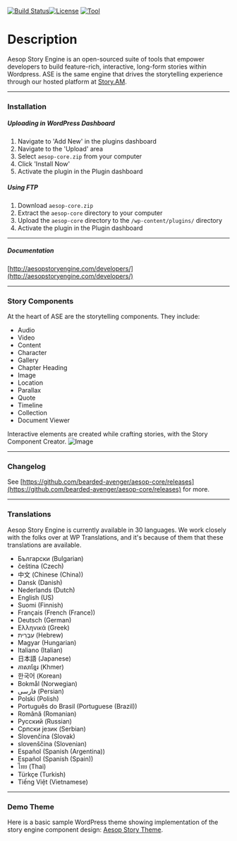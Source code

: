 [![Build Status](https://scrutinizer-ci.com/g/bearded-avenger/aesop-core/badges/build.png?b=release%2F1.5.1)](https://scrutinizer-ci.com/g/bearded-avenger/aesop-core/build-status/release/1.5.1)[![License](https://img.shields.io/badge/license-GPL--2.0%2B-red.svg?style=flat-square)](http://www.gnu.org/licenses/gpl-2.0.html) [![Tool](https://img.shields.io/badge/wp--translations-used-brightgreen.svg?style=flat-square)](http://wp-translations.org)
# Description
Aesop Story Engine is an open-sourced suite of tools that empower developers to build feature-rich, interactive, long-form stories within Wordpress. ASE is the same engine that drives the storytelling experience through our hosted platform at [Story.AM](https://story.am).

---

### Installation
##### Uploading in WordPress Dashboard

1. Navigate to 'Add New' in the plugins dashboard  
2. Navigate to the 'Upload' area  
3. Select `aesop-core.zip` from your computer  
4. Click 'Install Now'  
5. Activate the plugin in the Plugin dashboard  

##### Using FTP  

1. Download `aesop-core.zip`  
2. Extract the `aesop-core` directory to your computer  
3. Upload the `aesop-core` directory to the `/wp-content/plugins/` directory  
4. Activate the plugin in the Plugin dashboard

---

##### Documentation
[http://aesopstoryengine.com/developers/](http://aesopstoryengine.com/developers/)  

---

### Story Components
At the heart of ASE are the storytelling components. They include:  
* Audio  
* Video  
* Content  
* Character  
* Gallery
* Chapter Heading  
* Image  
* Location  
* Parallax  
* Quote  
* Timeline  
* Collection  
* Document Viewer  

Interactive elements are created while crafting stories, with the Story Component Creator.
![Image](https://dl.dropboxusercontent.com/u/5594632/ase-screenshot.png)

---

### Changelog
See [https://github.com/bearded-avenger/aesop-core/releases](https://github.com/bearded-avenger/aesop-core/releases) for more.

---

### Translations
Aesop Story Engine is currently available in 30 languages. We work closely with the folks over at WP Translations, and it's because of them that these translations are available.
* Български (Bulgarian)
* čeština‎ (Czech)
* 中文 (Chinese (China))
* Dansk (Danish)
* Nederlands (Dutch)
* English (US)
* Suomi (Finnish)
* Français (French (France))
* Deutsch (German)
* Ελληνικά (Greek)
* עִבְרִית (Hebrew)
* Magyar (Hungarian)
* Italiano (Italian)
* 日本語 (Japanese)
* ភាសាខ្មែរ (Khmer)
* 한국어 (Korean)
* Bokmål (Norwegian)
* فارسی (Persian)
* Polski (Polish)
* Português do Brasil (Portuguese (Brazil))
* Română (Romanian)
* Русский (Russian)
* Српски језик (Serbian)
* Slovenčina (Slovak)
* slovenščina (Slovenian)
* Español (Spanish (Argentina))
* Español (Spanish (Spain))
* ไทย (Thai)
* Türkçe (Turkish)
* Tiếng Việt (Vietnamese)

---

### Demo Theme  
Here is a basic sample WordPress theme showing implementation of the story engine component design: [Aesop Story Theme](https://github.com/AesopInteractive/aesop-story-theme).
